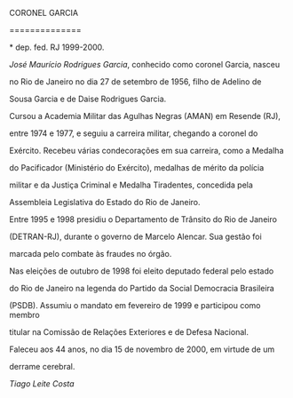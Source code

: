 CORONEL GARCIA

==============



\* dep. fed. RJ 1999-2000.



*José Maurício Rodrigues Garcia*, conhecido como coronel Garcia, nasceu

no Rio de Janeiro no dia 27 de setembro de 1956, filho de Adelino de

Sousa Garcia e de Daise Rodrigues Garcia.



Cursou a Academia Militar das Agulhas Negras (AMAN) em Resende (RJ),

entre 1974 e 1977, e seguiu a carreira militar, chegando a coronel do

Exército. Recebeu várias condecorações em sua carreira, como a Medalha

do Pacificador (Ministério do Exército), medalhas de mérito da polícia

militar e da Justiça Criminal e Medalha Tiradentes, concedida pela

Assembleia Legislativa do Estado do Rio de Janeiro.



Entre 1995 e 1998 presidiu o Departamento de Trânsito do Rio de Janeiro

(DETRAN-RJ), durante o governo de Marcelo Alencar. Sua gestão foi

marcada pelo combate às fraudes no órgão.



Nas eleições de outubro de 1998 foi eleito deputado federal pelo estado

do Rio de Janeiro na legenda do Partido da Social Democracia Brasileira

(PSDB). Assumiu o mandato em fevereiro de 1999 e participou como membro

titular na Comissão de Relações Exteriores e de Defesa Nacional.



Faleceu aos 44 anos, no dia 15 de novembro de 2000, em virtude de um

derrame cerebral.



*Tiago Leite Costa*




